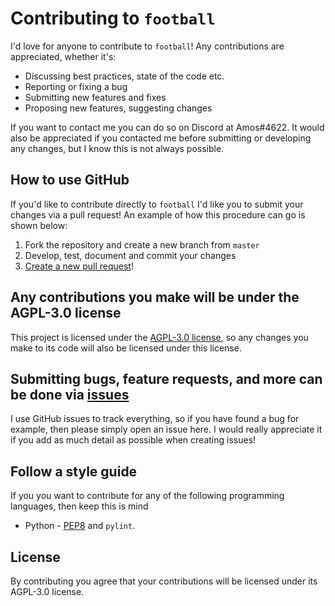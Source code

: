 # Contributing to `football`
I'd love for anyone to contribute to `football`! Any contributions are appreciated, whether it's:

- Discussing best practices, state of the code etc.
- Reporting or fixing a bug
- Submitting new features and fixes
- Proposing new features, suggesting changes

If you want to contact me you can do so on Discord at Amos#4622. It would also be appreciated if you contacted me before submitting or developing any changes, but I know this is not always possible.

## How to use GitHub

If you'd like to contribute directly to `football` I'd like you to submit your changes via a pull request! An example of how this procedure can go is shown below:

1. Fork the repository and create a new branch from `master`
2. Develop, test, document and commit your changes
3. [Create a new pull request](https://github.com/amosbastian/football/compare)!

## Any contributions you make will be under the AGPL-3.0 license
This project is licensed under the [AGPL-3.0 license](https://github.com/amosbastian/football/blob/master/LICENSE), so any changes you make to its code will also be licensed under this license.

## Submitting bugs, feature requests, and more can be done via [issues](https://github.com/amosbastian/football/issues)
I use GitHub issues to track everything, so if you have found a bug for example, then please simply open an issue here. I would really appreciate it if you add as much detail as possible when creating issues!

## Follow a style guide
If you you want to contribute for any of the following programming languages, then keep this is mind

* Python - [PEP8](https://www.python.org/dev/peps/pep-0008/) and `pylint`.

## License
By contributing you agree that your contributions will be licensed under its AGPL-3.0 license.
